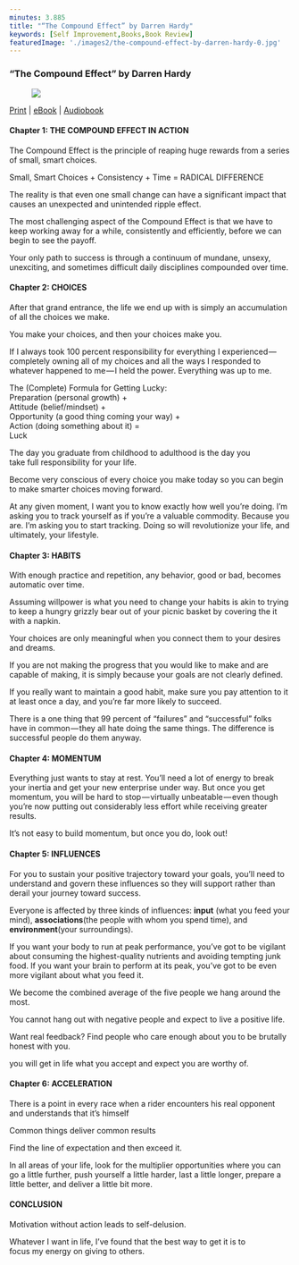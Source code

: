 ```yaml
---
minutes: 3.885
title: "“The Compound Effect” by Darren Hardy"
keywords: [Self Improvement,Books,Book Review]
featuredImage: './images2/the-compound-effect-by-darren-hardy-0.jpg'
---
```


### “The Compound Effect” by Darren Hardy

<figure>

![](/images2/the-compound-effect-by-darren-hardy-0.jpg)

</figure>

[Print](https://amzn.to/2SJkOhS) | [eBook](https://amzn.to/2HBJtP0) | [Audiobook](https://amzn.to/38La7kz)

#### Chapter 1: THE COMPOUND EFFECT IN ACTION

The Compound Effect is the principle of reaping huge rewards from a series of small, smart choices.

Small, Smart Choices + Consistency + Time = RADICAL DIFFERENCE

The reality is that even one small change can have a significant impact that causes an unexpected and unintended ripple effect.

The most challenging aspect of the Compound Effect is that we have to keep working away for a while, consistently and efficiently, before we can begin to see the payoff.

Your only path to success is through a continuum of mundane, unsexy, unexciting, and sometimes difficult daily disciplines compounded over time.

#### Chapter 2: CHOICES

After that grand entrance, the life we end up with is simply an accumulation of all the choices we make.

You make your choices, and then your choices make you.

If I always took 100 percent responsibility for everything I experienced — completely owning all of my choices and all the ways I responded to whatever happened to me — I held the power. Everything was up to me.

The (Complete) Formula for Getting Lucky:  
Preparation (personal growth) +  
Attitude (belief/mindset) +  
Opportunity (a good thing coming your way) +  
Action (doing something about it) =  
Luck

The day you graduate from childhood to adulthood is the day you  
take full responsibility for your life.

Become very conscious of every choice you make today so you can begin to make smarter choices moving forward.

At any given moment, I want you to know exactly how well you’re doing. I’m asking you to track yourself as if you’re a valuable commodity. Because you are. I’m asking you to start tracking. Doing so will revolutionize your life, and ultimately, your lifestyle.

#### Chapter 3: HABITS

With enough practice and repetition, any behavior, good or bad, becomes automatic over time.

Assuming willpower is what you need to change your habits is akin to trying to keep a hungry grizzly bear out of your picnic basket by covering the it with a napkin.

Your choices are only meaningful when you connect them to your desires and dreams.

If you are not making the progress that you would like to make and are capable of making, it is simply because your goals are not clearly defined.

If you really want to maintain a good habit, make sure you pay attention to it at least once a day, and you’re far more likely to succeed.

There is a one thing that 99 percent of “failures” and “successful” folks have in common — they all hate doing the same things. The difference is successful people do them anyway.

#### Chapter 4: MOMENTUM

Everything just wants to stay at rest. You’ll need a lot of energy to break your inertia and get your new enterprise under way. But once you get momentum, you will be hard to stop — virtually unbeatable — even though you’re now putting out considerably less effort while receiving greater results.

It’s not easy to build momentum, but once you do, look out!

#### Chapter 5: INFLUENCES

For you to sustain your positive trajectory toward your goals, you’ll need to understand and govern these influences so they will support rather than derail your journey toward success.

Everyone is affected by three kinds of influences: **input** (what you feed your mind), **associations**(the people with whom you spend time), and **environment**(your surroundings).

If you want your body to run at peak performance, you’ve got to be vigilant about consuming the highest-quality nutrients and avoiding tempting junk food. If you want your brain to perform at its peak, you’ve got to be even more vigilant about what you feed it.

We become the combined average of the five people we hang around the most.

You cannot hang out with negative people and expect to live a positive life.

Want real feedback? Find people who care enough about you to be brutally honest with you.

you will get in life what you accept and expect you are worthy of.

#### Chapter 6: ACCELERATION

There is a point in every race when a rider encounters his real opponent and understands that it’s himself

Common things deliver common results

Find the line of expectation and then exceed it.

In all areas of your life, look for the multiplier opportunities where you can go a little further, push yourself a little harder, last a little longer, prepare a little better, and deliver a little bit more.

#### CONCLUSION

Motivation without action leads to self-delusion.

Whatever I want in life, I’ve found that the best way to get it is to  
focus my energy on giving to others.
